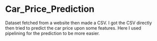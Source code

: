 # Car_Price_Prediction
Dataset fetched from a website then made a CSV. I got the CSV directly then tried to predict the car price upon some features. Here I used pipelining for the prediction to be more easier.
